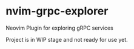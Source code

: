 # nvim-grpc-explorer
Neovim Plugin for exploring gRPC services

Project is in WIP stage and not ready for use yet.
